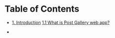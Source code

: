 # Table of Contents

* [1. Introduction](/README.md)
  [1.1 What is Post Gallery web app?](https://www.gitbook.com/book/daryapovalyaeva/post-gallery-user-manual/edit#)  

* 




